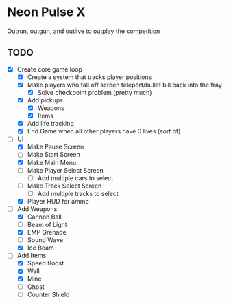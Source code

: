# Neon Pulse X
Outrun, outgun, and outlive to outplay the competition

## TODO
- [x] Create core game loop
  - [x] Create a system that tracks player positions
  - [x] Make players who fall off screen teleport/bullet bill back into the fray
    - [x] Solve checkpoint problem (pretty much)
  - [x] Add pickups
    - [x] Weapons
    - [x] Items
  - [x] Add life tracking
  - [x] End Game when all other players have 0 lives (sort of)
- [ ] UI
  - [x] Make Pause Screen
  - [ ] Make Start Screen
  - [x] Make Main Menu
  - [ ] Make Player Select Screen
    - [ ] Add multiple cars to select
  - [ ] Make Track Select Screen
    - [ ] Add multiple tracks to select
  - [x] Player HUD for ammo
- [ ] Add Weapons
  - [x] Cannon Ball
  - [ ] Beam of Light
  - [x] EMP Grenade
  - [ ] Sound Wave
  - [x] Ice Beam
- [ ] Add Items
  - [x] Speed Boost
  - [x] Wall
  - [x] Mine
  - [ ] Ghost
  - [ ] Counter Shield
